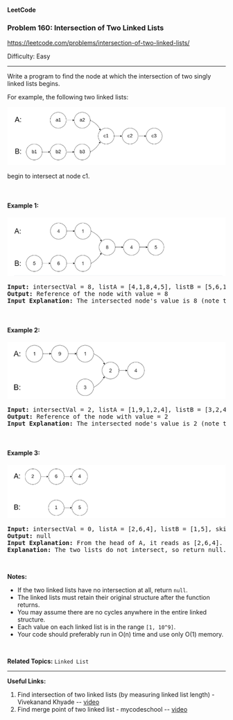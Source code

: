 #### LeetCode 
### Problem 160: Intersection of Two Linked Lists

https://leetcode.com/problems/intersection-of-two-linked-lists/

Difficulty: Easy

---

Write a program to find the node at which the intersection of two singly linked lists begins.

For example, the following two linked lists:


![example](README_data/example.png "Example")

begin to intersect at node c1.

<br>

#### Example 1:

![example_1](README_data/example_1.png "Example_1")

<pre>
<b>Input:</b> intersectVal = 8, listA = [4,1,8,4,5], listB = [5,6,1,8,4,5], skipA = 2, skipB = 3
<b>Output:</b> Reference of the node with value = 8
<b>Input Explanation:</b> The intersected node's value is 8 (note that this must not be 0 if the two lists intersect). From the head of A, it reads as [4,1,8,4,5]. From the head of B, it reads as [5,6,1,8,4,5]. There are 2 nodes before the intersected node in A; There are 3 nodes before the intersected node in B.
</pre>

<br>

#### Example 2:

![example_2](README_data/example_2.png "Example_2")

<pre>
<b>Input:</b> intersectVal = 2, listA = [1,9,1,2,4], listB = [3,2,4], skipA = 3, skipB = 1
<b>Output:</b> Reference of the node with value = 2
<b>Input Explanation:</b> The intersected node's value is 2 (note that this must not be 0 if the two lists intersect). From the head of A, it reads as [1,9,1,2,4]. From the head of B, it reads as [3,2,4]. There are 3 nodes before the intersected node in A; There are 1 node before the intersected node in B.
</pre>

<br>

#### Example 3:

![example_3](README_data/example_3.png "Example_3")

<pre>
<b>Input:</b> intersectVal = 0, listA = [2,6,4], listB = [1,5], skipA = 3, skipB = 2
<b>Output:</b> null
<b>Input Explanation:</b> From the head of A, it reads as [2,6,4]. From the head of B, it reads as [1,5]. Since the two lists do not intersect, intersectVal must be 0, while skipA and skipB can be arbitrary values.
<b>Explanation:</b> The two lists do not intersect, so return null.
</pre>

<br>

**Notes:**

- If the two linked lists have no intersection at all, return `null`.
- The linked lists must retain their original structure after the function returns.
- You may assume there are no cycles anywhere in the entire linked structure.
- Each value on each linked list is in the range `[1, 10^9]`.
- Your code should preferably run in O(n) time and use only O(1) memory.


<br>

**Related Topics:** 
`Linked List`

---

**Useful Links:**
1. Find intersection of two linked lists (by measuring linked list length) - Vivekanand Khyade -- [video](https://youtu.be/_7byKXAhxyM)
2. Find merge point of two linked list - mycodeschool -- [video](https://youtu.be/gE0GopCq378)
